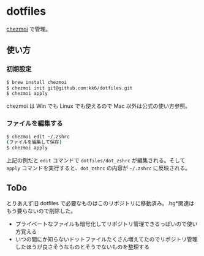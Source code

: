 # dotfiles

[chezmoi](https://github.com/twpayne/chezmoi) で管理。

## 使い方

### 初期設定

```bash
$ brew install chezmoi
$ chezmoi init git@github.com:kk6/dotfiles.git
$ chezmoi apply
```

chezmoi は Win でも Linux でも使えるので Mac 以外は公式の使い方参照。

### ファイルを編集する

```bash
$ chezmoi edit ~/.zshrc
(ファイルを編集して保存)
$ chezmoi apply
```
上記の例だと `edit` コマンドで `dotfiles/dot_zshrc` が編集される。そして `apply` コマンドを実行すると、`dot_zshrc` の内容が `~/.zshrc` に反映される。

## ToDo

とりあえず旧 dotfiles で必要なものはこのリポジトリに移動済み。.hg\*関連はもう要らないので削除した。

- プライベートなファイルも暗号化してリポジトリ管理できるっぽいので使い方覚える
- いつの間にか知らないドットファイルたくさん増えてたのでリポジトリ管理したほうが良さそうなものとそうでないものを整理する
